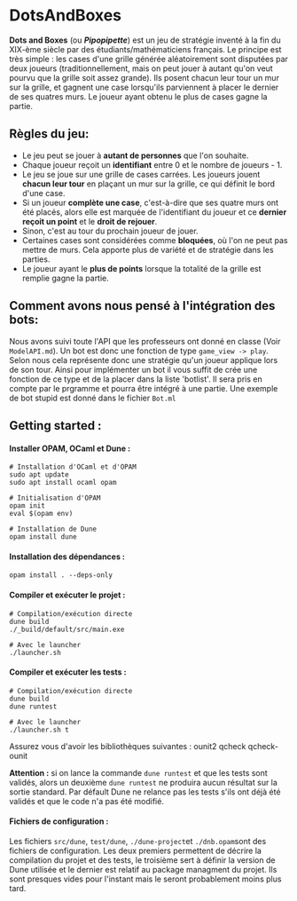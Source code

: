 # DotsAndBoxes

**Dots and Boxes** (ou ***Pipopipette***) est un jeu de stratégie inventé à la fin du XIX-ème siècle par des étudiants/mathématiciens français. Le principe est très simple : les cases d'une grille générée aléatoirement sont disputées par deux joueurs (traditionnellement, mais on peut jouer à autant qu'on veut pourvu que la grille soit assez grande). Ils posent chacun leur tour un mur sur la grille, et gagnent une case lorsqu'ils parviennent à placer le dernier de ses quatres murs. Le joueur ayant obtenu le plus de cases gagne la partie.



## Règles du jeu:

- Le jeu peut se jouer à **autant de personnes** que l'on souhaite.
- Chaque joueur reçoit un **identifiant** entre 0 et le nombre de joueurs - 1.
- Le jeu se joue sur une grille de cases carrées. Les joueurs jouent **chacun leur tour** en plaçant un mur sur la grille, ce qui définit le bord d'une case. 
- Si un joueur **complète une case**, c'est-à-dire que ses quatre murs ont été placés, alors elle est marquée de l'identifiant du joueur et ce **dernier reçoit un point** et le **droit de rejouer**. 
- Sinon, c'est au tour du prochain joueur de jouer. 
- Certaines cases sont considérées comme **bloquées**, où l'on ne peut pas mettre de murs. Cela apporte plus de variété et de stratégie dans les parties. 
- Le joueur ayant le **plus de points** lorsque la totalité de la grille est remplie gagne la partie.


## Comment avons nous pensé à l'intégration des bots:

Nous avons suivi toute l'API que les professeurs ont donné en classe (Voir `ModelAPI.md`).
Un bot est donc une fonction de type `game_view -> play`. Selon nous cela représente donc une stratégie qu'un joueur applique lors de son tour. Ainsi pour implémenter un bot il vous suffit de crée une fonction de ce type et de la placer dans la liste 'botlist'. Il sera pris en compte par le prgramme et pourra être intégré à une partie. Une exemple de bot stupid est donné dans le fichier `Bot.ml`

## Getting started :

#### Installer OPAM, OCaml et Dune  :

```shell
# Installation d'OCaml et d'OPAM
sudo apt update
sudo apt install ocaml opam

# Initialisation d'OPAM
opam init
eval $(opam env)

# Installation de Dune
opam install dune
```

#### Installation des dépendances :

```shell
opam install . --deps-only
```

#### Compiler et exécuter le projet :

```shell
# Compilation/exécution directe
dune build
./_build/default/src/main.exe

# Avec le launcher
./launcher.sh
```

#### Compiler et exécuter les tests :

```shell
# Compilation/exécution directe
dune build
dune runtest

# Avec le launcher
./launcher.sh t
```

Assurez vous d'avoir les bibliothèques suivantes : ounit2 qcheck qcheck-ounit

**Attention :** si on lance la commande `dune runtest` et que les tests sont validés, alors un deuxième `dune runtest` ne produira aucun résultat sur la sortie standard. Par défault Dune ne relance pas les tests s'ils ont déjà été validés et que le code n'a pas été modifié.

#### Fichiers de configuration :

Les fichiers `src/dune`, `test/dune`, `./dune-project`et `./dnb.opam`sont des fichiers de configuration. Les deux premiers permettent de décrire la compilation du projet et des tests, le troisième sert à définir la version de Dune utilisée et le dernier est relatif au package managment du projet. Ils sont presques vides pour l'instant mais le seront probablement moins plus tard.
